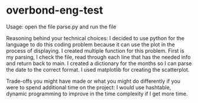 # overbond-eng-test
Usage:
open the file parse.py and run the file

Reasoning behind your technical choices:
I decided to use python for the language to do this coding problem because it can use the plot in the process of displaying.
I created multiple function for this problem. First is my parsing, I check the file, read through each line that has the needed info and 
return back to main.
I created a dictionary for the months so I can parse the date to the correct format.
I used matplotlib for creating the scatterplot.


Trade-offs you might have made or what you might do differently if you were to spend additional time on the project:
I would use hashtable, dynamic programming to improve in the time complexity if I get more time.

